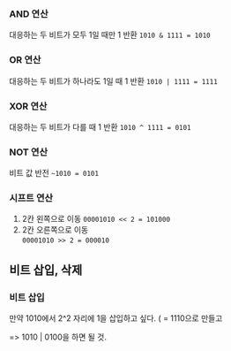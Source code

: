 ### AND 연산
대응하는 두 비트가 모두 1일 때만 1 반환
`1010 & 1111 = 1010`

### OR 연산
대응하는 두 비트가 하나라도 1일 때 1 반환
`1010 | 1111 = 1111`

### XOR 연산
대응하는 두 비트가 다를 때 1 반환
`1010 ^ 1111 = 0101`

### NOT 연산
비트 값 반전
`~1010 = 0101`

### 시프트 연산
1. 2칸 왼쪽으로 이동
`00001010 << 2 = 101000`
2. 2칸 오른쪽으로 이동  
`00001010 >> 2 = 000010`

## 비트 삽입, 삭제
 ### 비트 삽입
 만약 1010에서 2^2 자리에 1을 삽입하고 싶다. ( = 1110으로 만들고

=> 1010 | 0100을 하면 될 것.


<!--stackedit_data:
eyJoaXN0b3J5IjpbLTI4NTUyNjc4LDE3MjU4MzQwNDBdfQ==
-->
